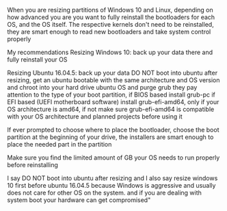 When you are resizing partitions of Windows 10 and Linux, depending on how advanced you are you want to fully reinstall the bootloaders for each OS, and the OS itself. The respective kernels don't need to be reinstalled, they are smart enough to read new bootloaders and take system control properly

My recommendations
Resizing Windows 10: back up your data there and fully reinstall your OS

Resizing Ubuntu 16.04.5: back up your data DO NOT boot into ubuntu after resizing, get an ubuntu bootable with the same architecture and OS version and chroot into your hard drive ubuntu OS and purge grub they pay attention to the type of your boot partition, if BIOS based install grub-pc  if EFI based (UEFI motherboard software) install grub-efi-amd64, only if your OS architecture is amd64, if not make sure grub-efi-amd64 is compatible with your OS architecture and planned projects before using it

If ever prompted to choose where to place the bootloader, choose the boot partition at the beginning of your drive, the installers are smart enough to place the needed part in the partition

Make sure you find the limited amount of GB your OS needs to run properly before reinstalling

I say DO NOT boot into ubuntu after resizing and I also say resize windows 10 first before ubuntu 16.04.5 because Windows is aggressive and usually does not care for other OS on the system. and if you are dealing with system boot your hardware can get compromised"
